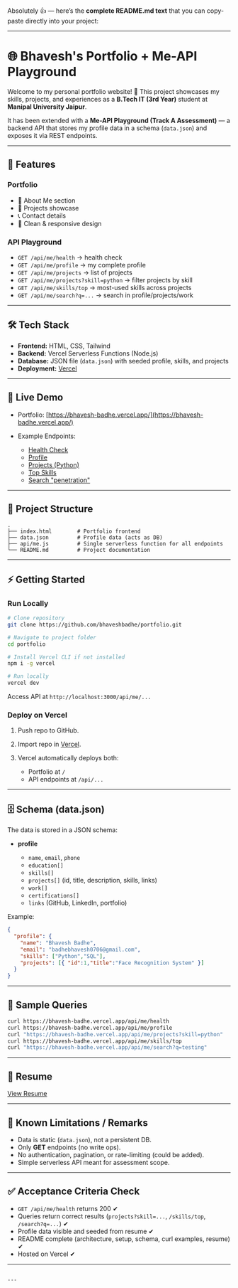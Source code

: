 Absolutely 👍 — here’s the **complete README.md text** that you can copy-paste directly into your project:

---

# 🌐 Bhavesh's Portfolio + Me-API Playground

Welcome to my personal portfolio website! 🚀
This project showcases my skills, projects, and experiences as a **B.Tech IT (3rd Year)** student at **Manipal University Jaipur**.

It has been extended with a **Me-API Playground (Track A Assessment)** — a backend API that stores my profile data in a schema (`data.json`) and exposes it via REST endpoints.

---

## 📌 Features

### Portfolio

* 💼 About Me section
* 📂 Projects showcase
* 📞 Contact details
* 🎨 Clean & responsive design

### API Playground

* `GET /api/me/health` → health check
* `GET /api/me/profile` → my complete profile
* `GET /api/me/projects` → list of projects
* `GET /api/me/projects?skill=python` → filter projects by skill
* `GET /api/me/skills/top` → most-used skills across projects
* `GET /api/me/search?q=...` → search in profile/projects/work

---

## 🛠️ Tech Stack

* **Frontend:** HTML, CSS, Tailwind
* **Backend:** Vercel Serverless Functions (Node.js)
* **Database:** JSON file (`data.json`) with seeded profile, skills, and projects
* **Deployment:** [Vercel](https://vercel.com/)

---

## 🚀 Live Demo

* Portfolio: [https://bhavesh-badhe.vercel.app/](https://bhavesh-badhe.vercel.app/)
* Example Endpoints:

  * [Health Check](https://bhavesh-badhe.vercel.app/api/me/health)
  * [Profile](https://bhavesh-badhe.vercel.app/api/me/profile)
  * [Projects (Python)](https://bhavesh-badhe.vercel.app/api/me/projects?skill=python)
  * [Top Skills](https://bhavesh-badhe.vercel.app/api/me/skills/top)
  * [Search "penetration"](https://bhavesh-badhe.vercel.app/api/me/search?q=penetration)

---

## 📂 Project Structure

```
.
├── index.html        # Portfolio frontend
├── data.json         # Profile data (acts as DB)
├── api/me.js         # Single serverless function for all endpoints
└── README.md         # Project documentation
```

---

## ⚡ Getting Started

### Run Locally

```bash
# Clone repository
git clone https://github.com/bhaveshbadhe/portfolio.git

# Navigate to project folder
cd portfolio

# Install Vercel CLI if not installed
npm i -g vercel

# Run locally
vercel dev
```

Access API at `http://localhost:3000/api/me/...`

### Deploy on Vercel

1. Push repo to GitHub.
2. Import repo in [Vercel](https://vercel.com).
3. Vercel automatically deploys both:

   * Portfolio at `/`
   * API endpoints at `/api/...`

---

## 🗄️ Schema (data.json)

The data is stored in a JSON schema:

* **profile**

  * `name`, `email`, `phone`
  * `education[]`
  * `skills[]`
  * `projects[]` (id, title, description, skills, links)
  * `work[]`
  * `certifications[]`
  * `links` (GitHub, LinkedIn, portfolio)

Example:

```json
{
  "profile": {
    "name": "Bhavesh Badhe",
    "email": "badhebhavesh0706@gmail.com",
    "skills": ["Python","SQL"],
    "projects": [{ "id":1,"title":"Face Recognition System" }]
  }
}
```

---

## 🧪 Sample Queries

```bash
curl https://bhavesh-badhe.vercel.app/api/me/health
curl https://bhavesh-badhe.vercel.app/api/me/profile
curl "https://bhavesh-badhe.vercel.app/api/me/projects?skill=python"
curl https://bhavesh-badhe.vercel.app/api/me/skills/top
curl "https://bhavesh-badhe.vercel.app/api/me/search?q=testing"
```

---

## 📄 Resume

[View Resume](https://drive.google.com/file/d/1C2QCXDRncuN3_gQ1IHhy-3NbbBTbP17k/view?usp=sharing)

---

## 📝 Known Limitations / Remarks

* Data is static (`data.json`), not a persistent DB.
* Only **GET** endpoints (no write ops).
* No authentication, pagination, or rate-limiting (could be added).
* Simple serverless API meant for assessment scope.

---

## ✅ Acceptance Criteria Check

* `GET /api/me/health` returns 200 ✔
* Queries return correct results (`projects?skill=...`, `/skills/top`, `/search?q=...`) ✔
* Profile data visible and seeded from resume ✔
* README complete (architecture, setup, schema, curl examples, resume) ✔
* Hosted on Vercel ✔

---

```

---
